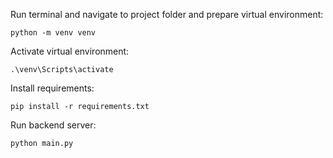 Run terminal and navigate to project folder and prepare virtual environment:
~~~
python -m venv venv
~~~
Activate virtual environment:

~~~
.\venv\Scripts\activate
~~~

Install requirements:
~~~
pip install -r requirements.txt
~~~

Run backend server:
~~~
python main.py
~~~